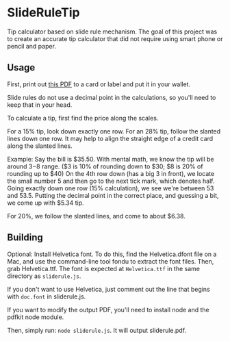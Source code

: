 SlideRuleTip
============

Tip calculator based on slide rule mechanism.
The goal of this project was to create an accurate tip calculator
that did not require using smart phone or pencil and paper.

Usage
-----

First, print out [this PDF](https://drive.google.com/file/d/0BxSD5KoZoFD4SXdoR0w5LTJJTkU/edit?usp=sharing)
to a card or label and put it in your wallet.

Slide rules do not use a decimal point in the calculations, so you'll need to keep
that in your head.

To calculate a tip, first find the price along the scales.

For a 15% tip, look down exactly one row.
For an 28% tip, follow the slanted lines down one row.
It may help to align the straight edge of a credit card along the slanted lines.

Example: Say the bill is $35.50.
With mental math, we know the tip will be around $3-$8 range.
($3 is 10% of rounding down to $30; $8 is 20% of rounding up to $40)
On the 4th row down (has a big 3 in front), we locate the small number 5 and
then go to the next tick mark, which denotes half. Going exactly down one row (15% calculation),
we see we're between 53 and 53.5. Putting the decimal point in the correct place,
and guessing a bit, we come up with $5.34 tip.

For 20%, we follow the slanted lines, and come to about $6.38.

Building
--------

Optional: Install Helvetica font. To do this, find the Helvetica.dfont file on a Mac,
and use the command-line tool fondu to extract the font files. Then, grab Helvetica.ttf.
The font is expected at `Helvetica.ttf` in the same directory as `sliderule.js`.

If you don't want to use Helvetica, just comment out the line that begins with
`doc.font` in sliderule.js.

If you want to modify the output PDF, you'll need to install node and the pdfkit node module.

Then, simply run: `node sliderule.js`. It will output sliderule.pdf.
